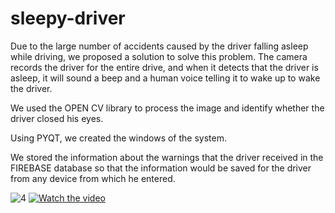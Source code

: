 # sleepy-driver
Due to the large number of accidents caused by the driver falling asleep while driving, we proposed a solution to solve this problem. The camera records the driver for the entire drive, and when it detects that the driver is asleep, it will sound a beep and a human voice telling it to wake up to wake the driver.

We used the OPEN CV library to process the image and identify whether the driver closed his eyes.

Using PYQT, we created the windows of the system.

We stored the information about the warnings that the driver received in the FIREBASE database so that the information would be saved for the driver from any device from which he entered.

![4](https://user-images.githubusercontent.com/45630158/136717342-2e705c2c-fb70-41c1-894a-16a6c3e50cc8.png)
[![Watch the video](![image](https://user-images.githubusercontent.com/45630158/136717411-9b93887a-481e-44a1-9e0b-358d663ab129.png)
)](https://drive.google.com/file/d/183qrZCqGBhzEB-Grs9BvSDJIDui_7A2I/view?usp=sharing)
